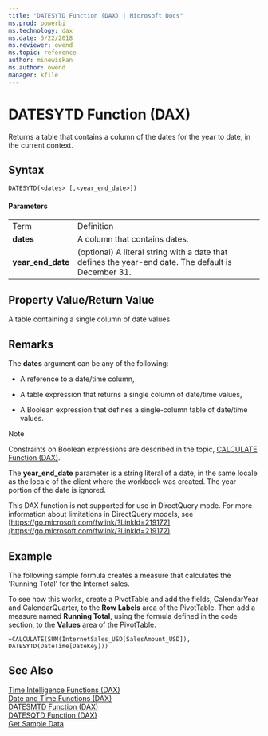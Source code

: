 ```yaml
---
title: "DATESYTD Function (DAX) | Microsoft Docs"
ms.prod: powerbi 
ms.technology: dax
ms.date: 5/22/2018
ms.reviewer: owend
ms.topic: reference
author: minewiskan
ms.author: owend
manager: kfile
---
```

# DATESYTD Function (DAX)
Returns a table that contains a column of the dates for the year to date, in the current context.  
  
## Syntax  
  
```dax
DATESYTD(<dates> [,<year_end_date>])  
```
  
#### Parameters  
  
|||  
|-|-|  
|Term|Definition|  
|**dates**|A column that contains dates.|  
|**year_end_date**|(optional) A literal string with a date that defines the year-end date. The default is December 31.|  
  
## Property Value/Return Value  
A table containing a single column of date values.  
  
## Remarks  
The **dates** argument can be any of the following:  
  
-   A reference to a date/time column,  
  
-   A table expression that returns a single column of date/time values,  
  
-   A Boolean expression that defines a single-column table of date/time values.  
  
> [!NOTE]  
> Constraints on Boolean expressions are described in the topic, [CALCULATE Function &#40;DAX&#41;](calculate-function-dax.md).  
  
The **year_end_date** parameter is a string literal of a date, in the same locale as the locale of the client where the workbook was created. The year portion of the date is ignored.  
  
This DAX function is not supported for use in DirectQuery mode. For more information about limitations in DirectQuery models, see  [https://go.microsoft.com/fwlink/?LinkId=219172](https://go.microsoft.com/fwlink/?LinkId=219172).  
  
## Example  
The following sample formula creates a measure that calculates the 'Running Total' for the Internet sales.  
  
To see how this works, create a PivotTable and add the fields, CalendarYear and CalendarQuarter, to the **Row Labels** area of the PivotTable. Then add a measure named **Running Total**, using the formula defined in the code section, to the **Values** area of the PivotTable.  
  
```dax
=CALCULATE(SUM(InternetSales_USD[SalesAmount_USD]), DATESYTD(DateTime[DateKey]))  
```
  
## See Also  
[Time Intelligence Functions &#40;DAX&#41;](time-intelligence-functions-dax.md)  
[Date and Time Functions &#40;DAX&#41;](date-and-time-functions-dax.md)  
[DATESMTD Function &#40;DAX&#41;](datesmtd-function-dax.md)  
[DATESQTD Function &#40;DAX&#41;](datesqtd-function-dax.md)  
[Get Sample Data](https://go.microsoft.com/fwlink/?LinkId=164474)  
  
